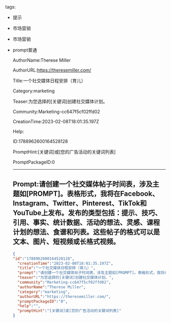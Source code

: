   tags: 
- 提示
- 市场营销
- 市场营销
- prompt普通

  AuthorName:Therese Miller

  AuthorURL:https://theresemiller.com/

  Title:一个社交媒体日程安排（育儿）

  Category:marketing

  Teaser:为您选择的[关键词]创建社交媒体计划。

  Community:Marketing-cc647f5cf02ffd02

  CreationTime:2023-02-08T18:01:35.197Z

  Help:

  ID:1788962600164528128

  PromptHint:[关键词]或[您的广告活动的关键词列表]

  PromptPackageID:0

  ---

  ## Prompt:请创建一个社交媒体帖子时间表，涉及主题如[PROMPT]。表格形式，我将在Facebook、Instagram、Twitter、Pinterest、TikTok和YouTube上发布。发布的类型包括：提示、技巧、引用、事实、统计数据、活动的想法、灵感、课程计划的想法、食谱和列表。这些帖子的格式可以是文本、图片、短视频或长格式视频。

  ```json
  {
  "id":"1788962600164528128",
    "creationTime":"2023-02-08T18:01:35.197Z",
    "title":"一个社交媒体日程安排（育儿）",
    "prompt":"请创建一个社交媒体帖子时间表，涉及主题如[PROMPT]。表格形式，我将在Facebook、Instagram、Twitter、Pinterest、TikTok和YouTube上发布。发布的类型包括：提示、技巧、引用、事实、统计数据、活动的想法、灵感、课程计划的想法、食谱和列表。这些帖子的格式可以是文本、图片、短视频或长格式视频。",
    "teaser":"为您选择的[关键词]创建社交媒体计划。",
    "community":"Marketing-cc647f5cf02ffd02",
    "authorName":"Therese Miller",
    "category":"marketing",
    "authorURL":"https://theresemiller.com/",
    "promptPackageID":"0",
    "help":"",
    "promptHint":"[关键词]或[您的广告活动的关键词列表]"
  }
  ```
